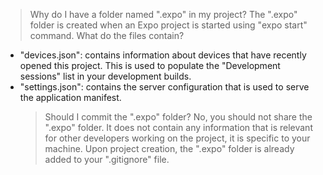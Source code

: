 > Why do I have a folder named ".expo" in my project? The ".expo" folder is
> created when an Expo project is started using "expo start" command. What do
> the files contain?

- "devices.json": contains information about devices that have recently opened
  this project. This is used to populate the "Development sessions" list in your
  development builds.
- "settings.json": contains the server configuration that is used to serve the
  application manifest.
  > Should I commit the ".expo" folder? No, you should not share the ".expo"
  > folder. It does not contain any information that is relevant for other
  > developers working on the project, it is specific to your machine. Upon
  > project creation, the ".expo" folder is already added to your ".gitignore"
  > file.
